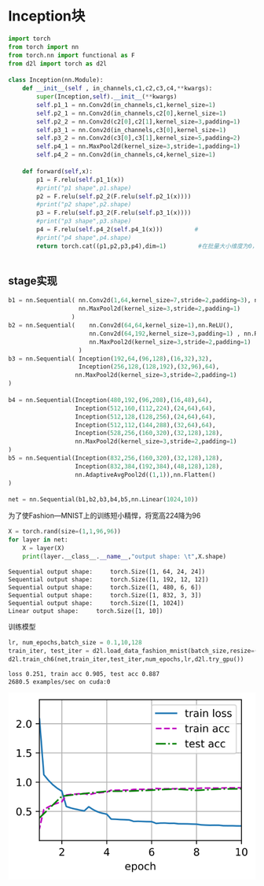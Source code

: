 # Inception块


```python
import torch
from torch import nn
from torch.nn import functional as F
from d2l import torch as d2l

class Inception(nn.Module):
    def __init__(self , in_channels,c1,c2,c3,c4,**kwargs):
        super(Inception,self).__init__(**kwargs)
        self.p1_1 = nn.Conv2d(in_channels,c1,kernel_size=1)
        self.p2_1 = nn.Conv2d(in_channels,c2[0],kernel_size=1)
        self.p2_2 = nn.Conv2d(c2[0],c2[1],kernel_size=3,padding=1)
        self.p3_1 = nn.Conv2d(in_channels,c3[0],kernel_size=1)
        self.p3_2 = nn.Conv2d(c3[0],c3[1],kernel_size=5,padding=2)
        self.p4_1 = nn.MaxPool2d(kernel_size=3,stride=1,padding=1)          #第三阶段,（12-3+2+1)/1 =12 ,padding*2;上下左右填充
        self.p4_2 = nn.Conv2d(in_channels,c4,kernel_size=1)
        
    def forward(self,x):
        p1 = F.relu(self.p1_1(x))
        #print("p1 shape",p1.shape)
        p2 = F.relu(self.p2_2(F.relu(self.p2_1(x))))
        #print("p2 shape",p2.shape)
        p3 = F.relu(self.p3_2(F.relu(self.p3_1(x))))
        #print("p3 shape",p3.shape)
        p4 = F.relu(self.p4_2(self.p4_1(x)))         #
        #print("p4 shape",p4.shape)
        return torch.cat((p1,p2,p3,p4),dim=1)         #在批量大小维度为0，通道数为1，在通道数维度将4个输出concat起来
    

```

## stage实现


```python
b1 = nn.Sequential( nn.Conv2d(1,64,kernel_size=7,stride=2,padding=3), nn.ReLU(),
                    nn.MaxPool2d(kernel_size=3,stride=2,padding=1)   
                  )
b2 = nn.Sequential(    nn.Conv2d(64,64,kernel_size=1),nn.ReLU(),
                       nn.Conv2d(64,192,kernel_size=3,padding=1) , nn.ReLU(),
                       nn.MaxPool2d(kernel_size=3,stride=2,padding=1)
                    )
b3 = nn.Sequential( Inception(192,64,(96,128),(16,32),32),
                    Inception(256,128,(128,192),(32,96),64),
                   nn.MaxPool2d(kernel_size=3,stride=2,padding=1)
)

b4 = nn.Sequential(Inception(480,192,(96,208),(16,48),64),
                   Inception(512,160,(112,224),(24,64),64),
                   Inception(512,128,(128,256),(24,64),64),
                   Inception(512,112,(144,288),(32,64),64),
                   Inception(528,256,(160,320),(32,128),128),
                   nn.MaxPool2d(kernel_size=3,stride=2,padding=1)
)
b5 = nn.Sequential(Inception(832,256,(160,320),(32,128),128),
                   Inception(832,384,(192,384),(48,128),128),
                   nn.AdaptiveAvgPool2d((1,1)),nn.Flatten()
)

net = nn.Sequential(b1,b2,b3,b4,b5,nn.Linear(1024,10))
```

为了使Fashion—MNIST上的训练短小精悍，将宽高224降为96


```python
X = torch.rand(size=(1,1,96,96))
for layer in net:
    X = layer(X)
    print(layer.__class__.__name__,"output shape: \t",X.shape)
```

    Sequential output shape: 	 torch.Size([1, 64, 24, 24])
    Sequential output shape: 	 torch.Size([1, 192, 12, 12])
    Sequential output shape: 	 torch.Size([1, 480, 6, 6])
    Sequential output shape: 	 torch.Size([1, 832, 3, 3])
    Sequential output shape: 	 torch.Size([1, 1024])
    Linear output shape: 	 torch.Size([1, 10])


训练模型


```python
lr, num_epochs,batch_size = 0.1,10,128
train_iter, test_iter = d2l.load_data_fashion_mnist(batch_size,resize=(96,96))
d2l.train_ch6(net,train_iter,test_iter,num_epochs,lr,d2l.try_gpu())
```

    loss 0.251, train acc 0.905, test acc 0.887
    2680.5 examples/sec on cuda:0



    
![svg](output_7_1.svg)
    



```python

```


```python

```


```python

```


```python

```
